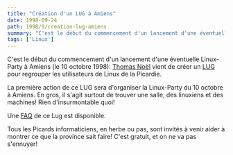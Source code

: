 ```yaml
---
title: "Création d'un LUG à Amiens"
date: 1998-09-24
path: 1998/9/creation-lug-amiens
summary: "C'est le début du commencement d'un lancement d'une éventuelle Linux-Party à Amiens (le 10 octobre 1998): Thomas Noël vient de créer un LUG pour regrouper les utilisateurs de Linux de la Picardie."
tags: ['Linux']
---
```


<P>
C'est le début du commencement d'un lancement d'une éventuelle Linux-Party
à Amiens (le 10 octobre 1998): <A HREF="mailto:noel@nnx.com">Thomas Noël</A>
vient de créer un <A HREF="http://gulp.nnx.com/">LUG</A>
pour regrouper les utilisateurs de Linux de la Picardie.
</P>

<P>
La première action de ce LUG sera d'organiser la Linux-Party du 10
octobre à Amiens. En gros, il s'agit surtout de trouver une salle,
des linuxiens et des machines! Rien d'insurmontable quoi!
</P>

<P>
Une <A HREF="http://gulp.nnx.com/gulp-faq/gulp-faq.html">FAQ</A>
de ce Lug est disponible.
</P>

<P>
Tous les Picards informaticiens, en herbe ou pas, sont invités à venir
aider à montrer ce que la province sait faire! C'est gratuit, et on
ne va pas s'ennuyer!
</P>


